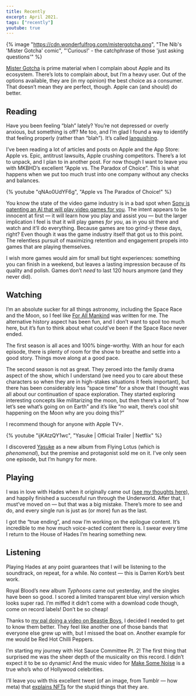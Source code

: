 ```yaml
---
title: Recently
excerpt: April 2021.
tags: ["recently"]
youtube: true
---
```


{% image "https://cdn.wonderfulfrog.com/mistergotcha.png", "The Nib's 'Mister Gotcha' comic", "'Curious!' - the catchphrase of those 'just asking questions'" %}

[Mister Gotcha][mistergotcha] is prime material when I complain about Apple and its ecosystem. There’s lots to complain about, but I’m a heavy user. Out of the options available, they are (in my opinion) the best choice as a consumer. That doesn’t mean they are perfect, though. Apple can (and should) do better.

## Reading

Have you been feeling “blah” lately? You’re not depressed or overly anxious, but something is off? Me too, and I’m glad I found a way to identify that feeling properly (rather than “blah”). It’s called [languishing][languishing].

I’ve been reading a lot of articles and posts on Apple and the App Store: Apple vs. Epic, antitrust lawsuits, Apple crushing competitors. There’s a lot to unpack, and I plan to in another post. For now though I want to leave you with MKBHD’s excellent “Apple vs. The Paradox of Choice”. This is what happens when we put too much trust into one company without any checks and balances.

{% youtube "qNAo0UdYF6g", "Apple vs The Paradox of Choice!" %}

You know the state of the video game industry is in a bad spot when [Sony is patenting an AI that will play video games for you][sonyai]. The intent appears to be innocent at first — it will learn how you play and assist you — but the larger implication I feel is that it will play games _for you_, as in you sit there and watch and it’ll do everything. Because games are too grind-y these days, right? Even though it was the game industry itself that got us to this point. The relentless pursuit of maximizing retention and engagement propels into games that are playing themselves.

I wish more games would aim for small but tight experiences: something you can finish in a weekend, but leaves a lasting impression because of its quality and polish. Games don’t _need_ to last 120 hours anymore (and they never did).

## Watching

I’m an absolute sucker for all things astronomy, including the Space Race and the Moon, so I feel like [For All Mankind][forallmankind] was written for me. The alternative history aspect has been fun, and I don’t want to spoil too much here, but it’s fun to think about what could’ve been if the Space Race never ended.

The first season is all aces and 100% binge-worthy. With an hour for each episode, there is plenty of room for the show to breathe and settle into a good story. Things move along at a good pace.

The second season is not as great. They zeroed into the family drama aspect of the show, which I understand (we need you to care about these characters so when they are in high-stakes situations it feels important), but there has been considerably less “space time” for a show that I thought was all about our continuation of space exploration. They started exploring interesting concepts like militarizing the moon, but then there’s a lot of “now let’s see what’s going on on Earth” and it’s like “no wait, there’s cool shit happening on the Moon why are you doing this?”

I recommend though for anyone with Apple TV+.

{% youtube "ijKAtzQY1wc", "Yasuke | Official Trailer | Netflix" %}

I discovered [Yasuke][yasuke] as a new album from Flying Lotus (which is _phenomenal_), but the premise and protagonist sold me on it. I’ve only seen one episode, but I’m hungry for more.

## Playing

I was in love with Hades when it originally came out ([see my thoughts here][hades]), and happily finished a successful run through the Underworld. After that, I must’ve moved on — but that was a big mistake. There’s more to see and do, and every single run is just as (or more) fun as the last.

I got the “true ending”, and now I’m working on the epilogue content. It’s incredible to me how much voice-acted content there is. I swear every time I return to the House of Hades I’m hearing something new.

## Listening

Playing Hades at any point guarantees that I will be listening to the soundtrack, on repeat, for a while. No contest — this is Darren Korb’s best work.

Royal Blood’s new album _Typhoons_ came out yesterday, and the singles have been so good. I scored a limited transparent blue vinyl version which looks super rad. I’m miffed it didn’t come with a download code though, come on record labels! Don’t be so cheap!

Thanks to [my pal doing a video on Beastie Boys][rankvideo], I decided I needed to get to know them better. They feel like another one of those bands that everyone else grew up with, but I missed the boat on. Another example for me would be Red Hot Chilli Peppers.

I’m starting my journey with Hot Sauce Committee Pt. 2! The first thing that surprised me was the sheer depth of the musicality on this record. I didn’t expect it to be so dynamic! And the music video for [Make Some Noise][makesomenoise] is a true who’s who of Hollywood celebrities.

I’ll leave you with this excellent tweet (of an image, from Tumblr — how meta) that [explains NFTs][nfts] for the stupid things that they are.

[mistergotcha]: https://thenib.com/mister-gotcha/
[languishing]: https://www.nytimes.com/2021/04/19/well/mind/covid-mental-health-languishing.html
[sonyai]: https://www.pcgamer.com/sony-patents-an-ai-bot-that-will-play-your-games-for-you/
[forallmankind]: https://tv.apple.com/ca/show/for-all-mankind/umc.cmc.6wsi780sz5tdbqcf11k76mkp7
[yasuke]: https://www.netflix.com/title/80990863?s=i&trkid=0
[hades]: /posts/recently-11-2020#hades
[rankvideo]: https://www.youtube.com/watch?v=Y5sDNZjlfKM
[makesomenoise]: https://www.youtube.com/watch?v=WdgLMslbDuY
[nfts]: https://mobile.twitter.com/charlottejee/status/1387722711766650884
